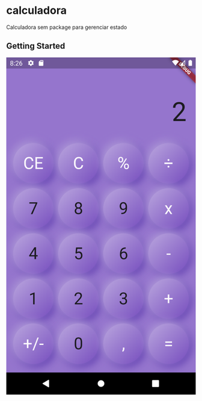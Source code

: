 # calculadora

Calculadora sem package para gerenciar estado

## Getting Started

<div align='center'>
<img src='assets/calc.png' >
</div>